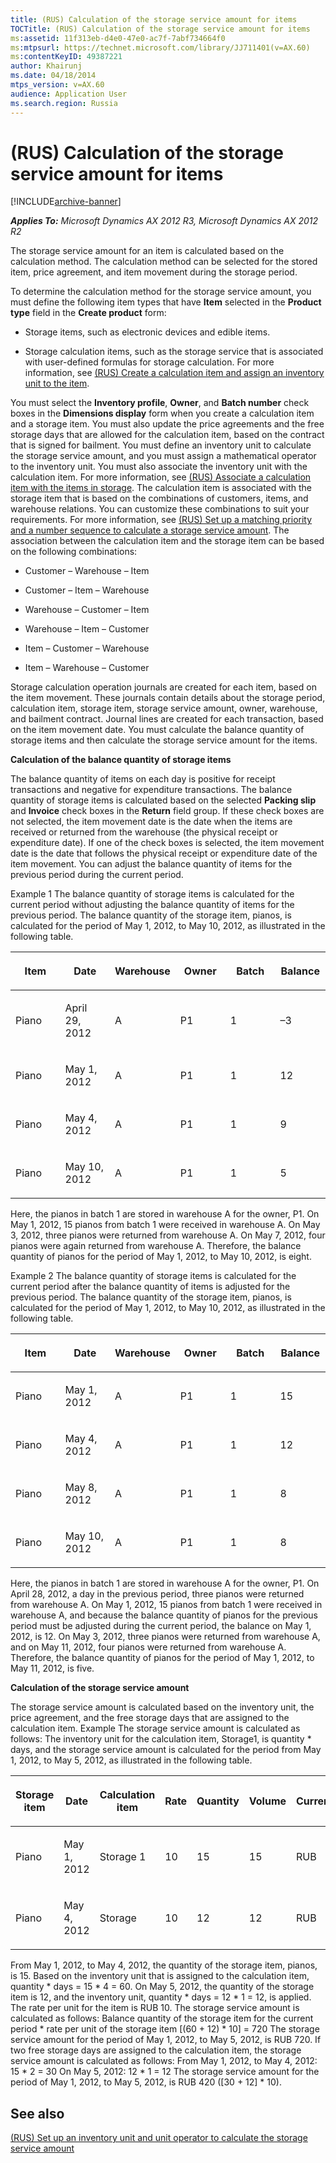 ```yaml
---
title: (RUS) Calculation of the storage service amount for items
TOCTitle: (RUS) Calculation of the storage service amount for items
ms:assetid: 11f313eb-d4e0-47e0-ac7f-7abf734664f0
ms:mtpsurl: https://technet.microsoft.com/library/JJ711401(v=AX.60)
ms:contentKeyID: 49387221
author: Khairunj
ms.date: 04/18/2014
mtps_version: v=AX.60
audience: Application User
ms.search.region: Russia
---
```


# (RUS) Calculation of the storage service amount for items 


[!INCLUDE[archive-banner](includes/archive-banner.md)]


_**Applies To:** Microsoft Dynamics AX 2012 R3, Microsoft Dynamics AX 2012 R2_

The storage service amount for an item is calculated based on the calculation method. The calculation method can be selected for the stored item, price agreement, and item movement during the storage period.

To determine the calculation method for the storage service amount, you must define the following item types that have **Item** selected in the **Product type** field in the **Create product** form:

  - Storage items, such as electronic devices and edible items.

  - Storage calculation items, such as the storage service that is associated with user-defined formulas for storage calculation. For more information, see [(RUS) Create a calculation item and assign an inventory unit to the item](rus-create-a-calculation-item-and-assign-an-inventory-unit-to-the-item.md).

You must select the **Inventory profile**, **Owner**, and **Batch number** check boxes in the **Dimensions display** form when you create a calculation item and a storage item. You must also update the price agreements and the free storage days that are allowed for the calculation item, based on the contract that is signed for bailment. You must define an inventory unit to calculate the storage service amount, and you must assign a mathematical operator to the inventory unit. You must also associate the inventory unit with the calculation item. For more information, see [(RUS) Associate a calculation item with the items in storage](rus-associate-a-calculation-item-with-the-items-in-storage.md). The calculation item is associated with the storage item that is based on the combinations of customers, items, and warehouse relations. You can customize these combinations to suit your requirements. For more information, see [(RUS) Set up a matching priority and a number sequence to calculate a storage service amount](rus-set-up-a-matching-priority-and-a-number-sequence-to-calculate-a-storage-service-amount.md). The association between the calculation item and the storage item can be based on the following combinations:

  - Customer – Warehouse – Item

  - Customer – Item – Warehouse

  - Warehouse – Customer – Item

  - Warehouse – Item – Customer

  - Item – Customer – Warehouse

  - Item – Warehouse – Customer

Storage calculation operation journals are created for each item, based on the item movement. These journals contain details about the storage period, calculation item, storage item, storage service amount, owner, warehouse, and bailment contract. Journal lines are created for each transaction, based on the item movement date. You must calculate the balance quantity of storage items and then calculate the storage service amount for the items.

**Calculation of the balance quantity of storage items**

The balance quantity of items on each day is positive for receipt transactions and negative for expenditure transactions. The balance quantity of storage items is calculated based on the selected **Packing slip** and **Invoice** check boxes in the **Return** field group. If these check boxes are not selected, the item movement date is the date when the items are received or returned from the warehouse (the physical receipt or expenditure date). If one of the check boxes is selected, the item movement date is the date that follows the physical receipt or expenditure date of the item movement. You can adjust the balance quantity of items for the previous period during the current period.

Example 1 The balance quantity of storage items is calculated for the current period without adjusting the balance quantity of items for the previous period. The balance quantity of the storage item, pianos, is calculated for the period of May 1, 2012, to May 10, 2012, as illustrated in the following table.

<table style="width:100%;">
<colgroup>
<col style="width: 16%" />
<col style="width: 16%" />
<col style="width: 16%" />
<col style="width: 16%" />
<col style="width: 16%" />
<col style="width: 16%" />
</colgroup>
<thead>
<tr class="header">
<th><p>Item</p></th>
<th><p>Date</p></th>
<th><p>Warehouse</p></th>
<th><p>Owner</p></th>
<th><p>Batch</p></th>
<th><p>Balance</p></th>
</tr>
</thead>
<tbody>
<tr class="odd">
<td><p>Piano</p></td>
<td><p>April 29, 2012</p></td>
<td><p>A</p></td>
<td><p>P1</p></td>
<td><p>1</p></td>
<td><p>–3</p></td>
</tr>
<tr class="even">
<td><p>Piano</p></td>
<td><p>May 1, 2012</p></td>
<td><p>A</p></td>
<td><p>P1</p></td>
<td><p>1</p></td>
<td><p>12</p></td>
</tr>
<tr class="odd">
<td><p>Piano</p></td>
<td><p>May 4, 2012</p></td>
<td><p>A</p></td>
<td><p>P1</p></td>
<td><p>1</p></td>
<td><p>9</p></td>
</tr>
<tr class="even">
<td><p>Piano</p></td>
<td><p>May 10, 2012</p></td>
<td><p>A</p></td>
<td><p>P1</p></td>
<td><p>1</p></td>
<td><p>5</p></td>
</tr>
</tbody>
</table>


Here, the pianos in batch 1 are stored in warehouse A for the owner, P1. On May 1, 2012, 15 pianos from batch 1 were received in warehouse A. On May 3, 2012, three pianos were returned from warehouse A. On May 7, 2012, four pianos were again returned from warehouse A. Therefore, the balance quantity of pianos for the period of May 1, 2012, to May 10, 2012, is eight.

Example 2 The balance quantity of storage items is calculated for the current period after the balance quantity of items is adjusted for the previous period. The balance quantity of the storage item, pianos, is calculated for the period of May 1, 2012, to May 10, 2012, as illustrated in the following table.

<table style="width:100%;">
<colgroup>
<col style="width: 16%" />
<col style="width: 16%" />
<col style="width: 16%" />
<col style="width: 16%" />
<col style="width: 16%" />
<col style="width: 16%" />
</colgroup>
<thead>
<tr class="header">
<th><p>Item</p></th>
<th><p>Date</p></th>
<th><p>Warehouse</p></th>
<th><p>Owner</p></th>
<th><p>Batch</p></th>
<th><p>Balance</p></th>
</tr>
</thead>
<tbody>
<tr class="odd">
<td><p>Piano</p></td>
<td><p>May 1, 2012</p></td>
<td><p>A</p></td>
<td><p>P1</p></td>
<td><p>1</p></td>
<td><p>15</p></td>
</tr>
<tr class="even">
<td><p>Piano</p></td>
<td><p>May 4, 2012</p></td>
<td><p>A</p></td>
<td><p>P1</p></td>
<td><p>1</p></td>
<td><p>12</p></td>
</tr>
<tr class="odd">
<td><p>Piano</p></td>
<td><p>May 8, 2012</p></td>
<td><p>A</p></td>
<td><p>P1</p></td>
<td><p>1</p></td>
<td><p>8</p></td>
</tr>
<tr class="even">
<td><p>Piano</p></td>
<td><p>May 10, 2012</p></td>
<td><p>A</p></td>
<td><p>P1</p></td>
<td><p>1</p></td>
<td><p>8</p></td>
</tr>
</tbody>
</table>


Here, the pianos in batch 1 are stored in warehouse A for the owner, P1. On April 28, 2012, a day in the previous period, three pianos were returned from warehouse A. On May 1, 2012, 15 pianos from batch 1 were received in warehouse A, and because the balance quantity of pianos for the previous period must be adjusted during the current period, the balance on May 1, 2012, is 12. On May 3, 2012, three pianos were returned from warehouse A, and on May 11, 2012, four pianos were returned from warehouse A. Therefore, the balance quantity of pianos for the period of May 1, 2012, to May 11, 2012, is five.

**Calculation of the storage service amount**

The storage service amount is calculated based on the inventory unit, the price agreement, and the free storage days that are assigned to the calculation item. Example The storage service amount is calculated as follows: The inventory unit for the calculation item, Storage1, is quantity \* days, and the storage service amount is calculated for the period from May 1, 2012, to May 5, 2012, as illustrated in the following table.

<table style="width:100%;">
<colgroup>
<col style="width: 14%" />
<col style="width: 14%" />
<col style="width: 14%" />
<col style="width: 14%" />
<col style="width: 14%" />
<col style="width: 14%" />
<col style="width: 14%" />
</colgroup>
<thead>
<tr class="header">
<th><p>Storage item</p></th>
<th><p>Date</p></th>
<th><p>Calculation item</p></th>
<th><p>Rate</p></th>
<th><p>Quantity</p></th>
<th><p>Volume</p></th>
<th><p>Currency</p></th>
</tr>
</thead>
<tbody>
<tr class="odd">
<td><p>Piano</p></td>
<td><p>May 1, 2012</p></td>
<td><p>Storage 1</p></td>
<td><p>10</p></td>
<td><p>15</p></td>
<td><p>15</p></td>
<td><p>RUB</p></td>
</tr>
<tr class="even">
<td><p>Piano</p></td>
<td><p>May 4, 2012</p></td>
<td><p>Storage</p></td>
<td><p>10</p></td>
<td><p>12</p></td>
<td><p>12</p></td>
<td><p>RUB</p></td>
</tr>
</tbody>
</table>


From May 1, 2012, to May 4, 2012, the quantity of the storage item, pianos, is 15. Based on the inventory unit that is assigned to the calculation item, quantity \* days = 15 \* 4 = 60. On May 5, 2012, the quantity of the storage item is 12, and the inventory unit, quantity \* days = 12 \* 1 = 12, is applied. The rate per unit for the item is RUB 10. The storage service amount is calculated as follows: Balance quantity of the storage item for the current period \* rate per unit of the storage item \[(60 + 12) \* 10\] = 720 The storage service amount for the period of May 1, 2012, to May 5, 2012, is RUB 720. If two free storage days are assigned to the calculation item, the storage service amount is calculated as follows: From May 1, 2012, to May 4, 2012: 15 \* 2 = 30 On May 5, 2012: 12 \* 1 = 12 The storage service amount for the period of May 1, 2012, to May 5, 2012, is RUB 420 (\[30 + 12\] \* 10).

## See also

[(RUS) Set up an inventory unit and unit operator to calculate the storage service amount](rus-set-up-an-inventory-unit-and-unit-operator-to-calculate-the-storage-service-amount.md)

  


